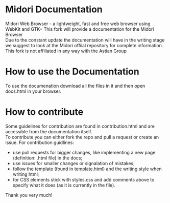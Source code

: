 Midori Documentation  
====================  
Midori Web Browser - a lightweight, fast and free web browser using WebKit and GTK+
This fork will provide a documentation for the Midori Browser  
Due to the constant update the documentation will have in the writing stage we suggest to look at the Midori offiial repository for complete information.  
This fork is not affiliated in any way with the Astian Group  

How to use the Documentation  
============================  
To use the documenation download all the files in it and then open docs.html in your browser.  

How to contribute  
===================  
Some guidelines for contribution are found in contribution.html and are accessible from the documentation itself.  
To contribute you can either fork the repo and pull a request or create an issue.
For contribution guidlines:
- use pull requests for bigger changes, like implementing a new page (definition: .html file) in the docs;
- use issues for smaller changes or signalation of mistakes;
- follow the template (found in template.html) and the writing style when writing html;
- for CSS elements stick with styles.css and add comments above to specify what it does (as it is currently in the file).  

Thank you very much!
